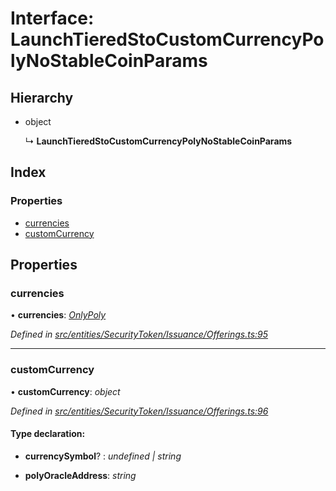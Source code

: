 # Interface: LaunchTieredStoCustomCurrencyPolyNoStableCoinParams

## Hierarchy

* object

  ↳ **LaunchTieredStoCustomCurrencyPolyNoStableCoinParams**

## Index

### Properties

* [currencies](_entities_securitytoken_issuance_offerings_.launchtieredstocustomcurrencypolynostablecoinparams.md#currencies)
* [customCurrency](_entities_securitytoken_issuance_offerings_.launchtieredstocustomcurrencypolynostablecoinparams.md#customcurrency)

## Properties

###  currencies

• **currencies**: *[OnlyPoly](../modules/_entities_securitytoken_issuance_offerings_.md#onlypoly)*

*Defined in [src/entities/SecurityToken/Issuance/Offerings.ts:95](https://github.com/PolymathNetwork/polymath-sdk/blob/550676f/src/entities/SecurityToken/Issuance/Offerings.ts#L95)*

___

###  customCurrency

• **customCurrency**: *object*

*Defined in [src/entities/SecurityToken/Issuance/Offerings.ts:96](https://github.com/PolymathNetwork/polymath-sdk/blob/550676f/src/entities/SecurityToken/Issuance/Offerings.ts#L96)*

#### Type declaration:

* **currencySymbol**? : *undefined | string*

* **polyOracleAddress**: *string*
